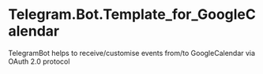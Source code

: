 # Telegram.Bot.Template_for_GoogleCalendar
TelegramBot helps to receive/customise events from/to GoogleCalendar via OAuth 2.0 protocol 
